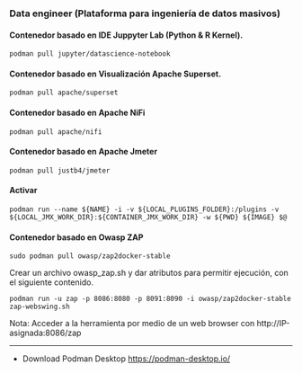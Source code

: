 ### Data engineer (Plataforma para ingeniería de datos masivos)

#### Contenedor basado en IDE Juppyter Lab (Python & R Kernel).
    podman pull jupyter/datascience-notebook

#### Contenedor basado en Visualización Apache Superset.
    podman pull apache/superset

#### Contenedor basado en Apache NiFi
    podman pull apache/nifi

#### Contenedor basado en Apache Jmeter
    podman pull justb4/jmeter

#### Activar
    podman run --name ${NAME} -i -v ${LOCAL_PLUGINS_FOLDER}:/plugins -v ${LOCAL_JMX_WORK_DIR}:${CONTAINER_JMX_WORK_DIR} -w ${PWD} ${IMAGE} $@

#### Contenedor basado en Owasp ZAP

    sudo podman pull owasp/zap2docker-stable

Crear un archivo owasp_zap.sh y dar atributos para permitir ejecución, con el siguiente contenido.

    podman run -u zap -p 8086:8080 -p 8091:8090 -i owasp/zap2docker-stable zap-webswing.sh

Nota: Acceder a la herramienta por medio de un web browser con http://IP-asignada:8086/zap

----------
- Download Podman Desktop https://podman-desktop.io/ 
